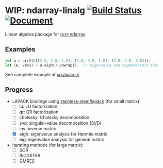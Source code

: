 WIP: ndarray-linalg [![Build Status](https://travis-ci.org/termoshtt/ndarray-linalg.svg?branch=master)](https://travis-ci.org/termoshtt/ndarray-linalg) [![Document](https://img.shields.io/badge/document-0.1-blue.svg)](https://termoshtt.github.io/ndarray-linalg/ndarray_linalg/index.html)
===============
Linear algebra package for [rust-ndarray](https://github.com/bluss/rust-ndarray)

Examples
---------

```rust
let a = arr2(&[[3.0, 1.0, 1.0], [1.0, 3.0, 1.0], [1.0, 1.0, 3.0]]);
let (e, vecs) = a.eigh().unwrap();  // eigenvalue and eigenvectors (for Hermite matrix)
```

See complete example at [src/main.rs](src/main.rs).

Progress
---------
- LAPACK bindings using [stainless-steel/lapack](https://github.com/stainless-steel/lapack) (for small matrix):
  - [ ] lu: LU factorization
  - [ ] qr: QR factorization
  - [ ] cholesky: Cholesky decomposition
  - [ ] svd: singular-value decomposition (SVD)
  - [ ] inv: inverse matrix
  - [x] eigh: eigenvalue analysis for Hermite matrix
  - [ ] eig: eigenvalue analysis for general matrix
- Iterating methods (for large matrix):
  - [ ] SOR
  - [ ] BiCGSTAB
  - [ ] GMRES
